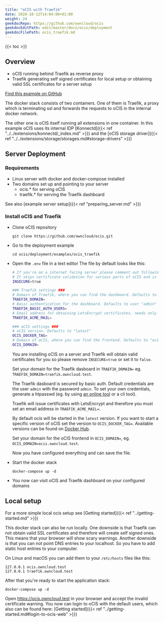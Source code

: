 ```yaml
---
title: "oCIS with Traefik"
date: 2020-10-12T14:04:00+01:00
weight: 24
geekdocRepo: https://github.com/owncloud/ocis
geekdocEditPath: edit/master/docs/ocis/deployment
geekdocFilePath: ocis_traefik.md
---
```


{{< toc >}}

## Overview

* oCIS running behind Traefik as reverse proxy
* Traefik generating self signed certificates for local setup or obtaining valid SSL certificates for a server setup

[Find this example on GitHub](https://github.com/owncloud/ocis/tree/master/deployments/examples/ocis_traefik)

The docker stack consists of two containers. One of them is Traefik, a proxy which is terminating ssl and forwards the requests to oCIS in the internal docker network.

The other one is oCIS itself running all extensions in one container. In this example oCIS uses its internal IDP [Konnectd]({{< ref "../../extensions/konnectd/_index.md" >}}) and the [oCIS storage driver]({{< ref "../../extensions/storage/storages.md#storage-drivers" >}})

## Server Deployment

### Requirements

* Linux server with docker and docker-compose installed
* Two domains set up and pointing to your server
  - ocis.* for serving oCIS
  - traefik.* for serving the Traefik dashboard

See also [example server setup]({{< ref "preparing_server.md" >}})


### Install oCIS and Traefik

* Clone oCIS repository

  `git clone https://github.com/owncloud/ocis.git`

* Go to the deployment example

  `cd ocis/deployment/examples/ocis_traefik`

* Open the `.env` file in a text editor
  The file by default looks like this:
  ```bash
  # If you're on a internet facing server please comment out following line.
  # It skips certificate validation for various parts of oCIS and is needed if you use self signed certificates.
  INSECURE=true

  ### Traefik settings ###
  # Domain of Traefik, where you can find the dashboard. Defaults to "traefik.owncloud.test"
  TRAEFIK_DOMAIN=
  # Basic authentication for the dashboard. Defaults to user "admin" and password "admin"
  TRAEFIK_BASIC_AUTH_USERS=
  # Email address for obtaining LetsEncrypt certificates, needs only be changed if this is a public facing server
  TRAEFIK_ACME_MAIL=

  ### oCIS settings ###
  # oCIS version. Defaults to "latest"
  OCIS_DOCKER_TAG=
  # Domain of oCIS, where you can find the frontend. Defaults to "ocis.owncloud.test"
  OCIS_DOMAIN=
  ```

  You are installing oCIS on a server and Traefik will obtain valid certificates for you so please remove `INSECURE=true` or set it to `false`.

  Set your domain for the Traefik dasboard in `TRAEFIK_DOMAIN=` eg. `TRAEFIK_DOMAIN=traefik.owncloud.test`.

  The Traefik dasboard is secured by basic auth. Default credentials are the user `admin` with the password `admin`. To set your own credentials, generate a htpasswd (eg. by using [an online tool](https://htpasswdgenerator.de/) or a cli tool).

  Traefik will issue certificates with LetsEncrypt and therefore you must set an email address in `TRAEFIK_ACME_MAIL=`.

  By default ocis will be started in the `latest` version. If you want to start a specific version of oCIS set the version to `OCIS_DOCKER_TAG=`. Available versions can be found on [Docker Hub](https://hub.docker.com/r/owncloud/ocis/tags?page=1&ordering=last_updated).

  Set your domain for the oCIS frontend in `OCIS_DOMAIN=`, eg. `OCIS_DOMAIN=ocis.owncloud.test`.

  Now you have configured everything and can save the file.

* Start the docker stack

  `docker-compose up -d`

* You now can visit oCIS and Traefik dashboard on your configured domains

## Local setup
For a more simple local ocis setup see [Getting started]({{< ref "../getting-started.md" >}})

This docker stack can also be run locally. One downside is that Traefik can not obtain valid SSL certificates and therefore will create self signed ones. This means that your browser will show scary warnings. Another downside is that you can not point DNS entries to your localhost. So you have to add static host entries to your computer.

On Linux and macOS you can add them to your `/etc/hosts` files like this:
```
127.0.0.1 ocis.owncloud.test
127.0.0.1 traefik.owncloud.test
```

After that you're ready to start the application stack:

`docker-compose up -d`

Open https://ocis.owncloud.test in your browser and accept the invalid certificate warning. You now can login to oCIS with the default users, which also can be found here: [Getting started]({{< ref "../getting-started.md#login-to-ocis-web" >}}) 